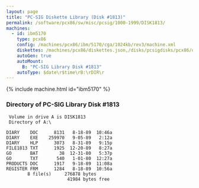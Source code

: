 ```yaml
---
layout: page
title: "PC-SIG Diskette Library (Disk #1813)"
permalink: /software/pcx86/sw/misc/pcsig/1000-1999/DISK1813/
machines:
  - id: ibm5170
    type: pcx86
    config: /machines/pcx86/ibm/5170/cga/1024kb/rev3/machine.xml
    diskettes: /machines/pcx86/diskettes.json,/disks/pcsigdisks/pcx86/diskettes.json
    autoGen: true
    autoMount:
      B: "PC-SIG Library Disk #1813"
    autoType: $date\r$time\rB:\rDIR\r
---
```


{% include machine.html id="ibm5170" %}

### Directory of PC-SIG Library Disk #1813

     Volume in drive A is DISK1813
     Directory of A:\

    DIARY    DOC      8131   8-18-89  10:46a
    DIARY    EXE    259970   9-05-89   2:12a
    DIARY    HLP      3073   8-31-89   9:15p
    FILE1813 TXT      1925  12-20-89   8:27a
    GO       BAT        38  12-31-80   5:37p
    GO       TXT       540   1-01-80  12:27a
    PRODUCTS DOC      1917   9-18-89  11:08a
    REGISTER FRM      1284   8-18-89  10:56a
            8 file(s)     276878 bytes
                           41984 bytes free
